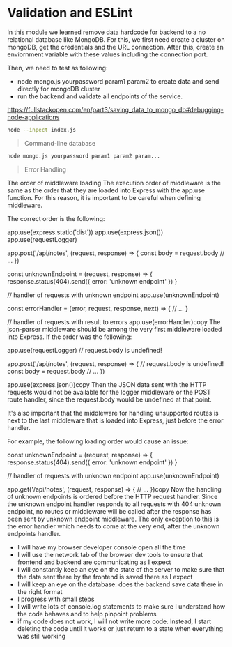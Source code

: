 # Validation and ESLint

In this module we learned remove data hardcode for backend to a no relational database like MongoDB. For this, we first need create a cluster on mongoDB, get the credentials and the URL connection. After this, create an enviornment variable with these values including the connection port.

Then, we need to test as following:

- node mongo.js yourpassword param1 param2 to create data and send directly for mongoDB cluster
- run the backend and validate all endpoints of the service.


https://fullstackopen.com/en/part3/saving_data_to_mongo_db#debugging-node-applications


```bash
node --inpect index.js
```


> Command-line database


```bash
node mongo.js yourpassword param1 param2 param...
```



> Error Handling

The order of middleware loading
The execution order of middleware is the same as the order that they are loaded into Express with the app.use function. For this reason, it is important to be careful when defining middleware.

The correct order is the following:

app.use(express.static('dist'))
app.use(express.json())
app.use(requestLogger)

app.post('/api/notes', (request, response) => {
  const body = request.body
  // ...
})

const unknownEndpoint = (request, response) => {
  response.status(404).send({ error: 'unknown endpoint' })
}

// handler of requests with unknown endpoint
app.use(unknownEndpoint)

const errorHandler = (error, request, response, next) => {
  // ...
}

// handler of requests with result to errors
app.use(errorHandler)copy
The json-parser middleware should be among the very first middleware loaded into Express. If the order was the following:

app.use(requestLogger) // request.body is undefined!

app.post('/api/notes', (request, response) => {
  // request.body is undefined!
  const body = request.body
  // ...
})

app.use(express.json())copy
Then the JSON data sent with the HTTP requests would not be available for the logger middleware or the POST route handler, since the request.body would be undefined at that point.

It's also important that the middleware for handling unsupported routes is next to the last middleware that is loaded into Express, just before the error handler.

For example, the following loading order would cause an issue:

const unknownEndpoint = (request, response) => {
  response.status(404).send({ error: 'unknown endpoint' })
}

// handler of requests with unknown endpoint
app.use(unknownEndpoint)

app.get('/api/notes', (request, response) => {
  // ...
})copy
Now the handling of unknown endpoints is ordered before the HTTP request handler. Since the unknown endpoint handler responds to all requests with 404 unknown endpoint, no routes or middleware will be called after the response has been sent by unknown endpoint middleware. The only exception to this is the error handler which needs to come at the very end, after the unknown endpoints handler.


- I will have my browser developer console open all the time
- I will use the network tab of the browser dev tools to ensure that frontend and backend are communicating as I expect
- I will constantly keep an eye on the state of the server to make sure that the data sent there by the frontend is saved there as I expect
- I will keep an eye on the database: does the backend save data there in the right format
- I progress with small steps
- I will write lots of console.log statements to make sure I understand how the code behaves and to help pinpoint problems
- if my code does not work, I will not write more code. Instead, I start deleting the code until it works or just return to a state when everything was still working